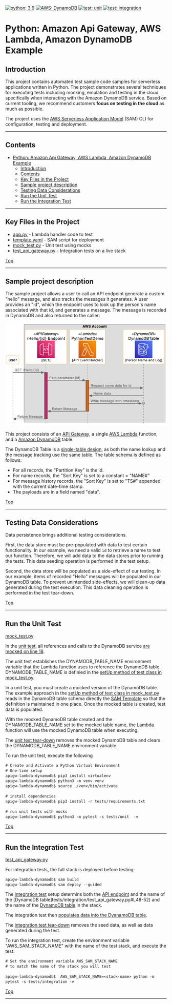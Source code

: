 [![python: 3.9](https://img.shields.io/badge/Python-3.9-green)](https://img.shields.io/badge/Python-3.9-green)
[![AWS: DynamoDB](https://img.shields.io/badge/AWS-DynamoDB-blueviolet)](https://img.shields.io/badge/AWS-DynamoDB-blueviolet)
[![test: unit](https://img.shields.io/badge/Test-Unit-blue)](https://img.shields.io/badge/Test-Unit-blue)
[![test: integration](https://img.shields.io/badge/Test-Integration-yellow)](https://img.shields.io/badge/Test-Integration-yellow)

# Python: Amazon Api Gateway, AWS Lambda, Amazon DynamoDB Example

## Introduction
This project contains automated test sample code samples for serverless applications written in Python. The project demonstrates several techniques for executing tests including mocking, emulation and testing in the cloud specifically when interacting with the Amazon DynamoDB service. Based on current tooling, we recommend customers **focus on testing in the cloud** as much as possible. 

The project uses the [AWS Serverless Application Model](https://docs.aws.amazon.com/serverless-application-model/latest/developerguide/what-is-sam.html) (SAM) CLI for configuration, testing and deployment. 

---

## Contents
- [Python: Amazon Api Gateway, AWS Lambda, Amazon DynamoDB Example](#python-amazon-api-gateway-aws-lambda-amazon-dynamodb-example)
  - [Introduction](#introduction)
  - [Contents](#contents)
  - [Key Files in the Project](#key-files-in-the-project)
  - [Sample project description](#sample-project-description)
  - [Testing Data Considerations](#testing-data-considerations)
  - [Run the Unit Test](#run-the-unit-test)
  - [Run the Integration Test](#run-the-integration-test)
---

## Key Files in the Project
  - [app.py](src/app.py) - Lambda handler code to test
  - [template.yaml](template.yaml) - SAM script for deployment
  - [mock_test.py](tests/unit/mock_test.py) - Unit test using mocks
  - [test_api_gateway.py](tests/integration/test_api_gateway.py) - Integration tests on a live stack
  
[Top](#contents)

---

## Sample project description

The sample project allows a user to call an API endpoint generate a custom "hello" message, and also tracks the messages it generates.  A user provides an "id", which the endpoint uses to look up the person's name associated with that id, and generates a message.  The message is recorded in DynamoDB and also returned to the caller:

![Event Sequence](img/sequence.png)

This project consists of an [API Gateway](https://aws.amazon.com/api-gateway/), a single [AWS Lambda](https://aws.amazon.com/lambda) function, and a [Amazon DynamoDB](https://aws.amazon.com/dynamodb) table.

The DynamoDB Table is a [single-table design](https://aws.amazon.com/blogs/compute/creating-a-single-table-design-with-amazon-dynamodb/), as both the name lookup and the message tracking use the same table. The table schema is defined as follows:
* For all records, the "Partition Key" is the id.
* For name records, the "Sort Key" is set to a constant = "NAME#"
* For message history records, the "Sort Key" is set to "TS#" appended with the current date-time stamp.
* The payloads are in a field named "data".


[Top](#contents)

---

## Testing Data Considerations

Data persistence brings additional testing considerations.

First, the data store must be pre-populated with data to test certain functionality.  In our example, we need a valid `id` to retrieve a name to test our function.  Therefore, we will add data to the data stores prior to running the tests.  This data seeding operation is performed in the test setup.  

Second, the data store will be populated as a side-effect of our testing.  In our example, items of recorded "Hello" messages will be populated in our DynamoDB table.  To prevent unintended side-effects, we will clean-up data generated during the test execution.  This data cleaning operation is performed in the test tear-down.  

[Top](#contents)

---

## Run the Unit Test
[mock_test.py](tests/unit/mock_test.py) 

In the [unit test](tests/unit/mock_test.py), all references and calls to the DynamoDB service [are mocked on line 18](tests/unit/mock_test.py#L18).

The unit test establishes the DYNAMODB_TABLE_NAME environment
variable that the Lambda function uses to reference the DynamoDB table.  DYNAMODB_TABLE_NAME is definied in the [setUp method of test class in mock_test.py](tests/unit/mock_test.py#L54-55).   


In a unit test, you must create a mocked version of the DynamoDB table.  The example approach in the [setUp method of test class in mock_test.py](tests/unit/mock_test.py#L57-69) reads in the DynamoDB table schema directly the [SAM Template](template.yaml) so that the definition is maintained in one place.  Once the mocked table is created, test data is populated.

With the mocked DynamoDB table created and the DYNAMODB_TABLE_NAME set to the mocked table name, the Lambda function will use the mocked DynamoDB table when executing.

The [unit test tear-down](tests/unit/mock_test.py#L72-77) removes the mocked DynamoDB table and clears the DYNAMODB_TABLE_NAME environment variable.

To run the unit test, execute the following
```shell
# Create and Activate a Python Virtual Environment
# One-time setup
apigw-lambda-dynamodb$ pip3 install virtualenv
apigw-lambda-dynamodb$ python3 -m venv venv
apigw-lambda-dynamodb$ source ./venv/bin/activate

# install dependencies
apigw-lambda-dynamodb$ pip3 install -r tests/requirements.txt

# run unit tests with mocks
apigw-lambda-dynamodb$ python3 -m pytest -s tests/unit  -v
```

[Top](#contents)

---

## Run the Integration Test
[test_api_gateway.py](tests/integration/test_api_gateway.py) 

For integration tests, the full stack is deployed before testing:
```shell
apigw-lambda-dynamodb$ sam build
apigw-lambda-dynamodb$ sam deploy --guided
```
 
The [integration test](tests/integration/test_api_gateway.py) setup determins both the [API endpoint](tests/integration/test_api_gateway.py#L48-52) and the name of the [DynamoDB table]tests/integration/test_api_gateway.py#L48-52) and the name of the [DynamoDB table](tests/integration/test_api_gateway.py#L55-58) in the stack.  

The integration test then [populates data into the DyanamoDB table](tests/integration/test_api_gateway.py#L59-64).

The [integration test tear-down](tests/integration/test_api_gateway.py#L67-81) removes the seed data, as well as data generated during the test.

To run the integration test, create the environment variable "AWS_SAM_STACK_NAME" with the name of the test stack, and execute the test.

```shell
# Set the environment variable AWS_SAM_STACK_NAME 
# to match the name of the stack you will test

apigw-lambda-dynamodb$  AWS_SAM_STACK_NAME=<stack-name> python -m pytest -s tests/integration -v
```

[Top](#contents)

---